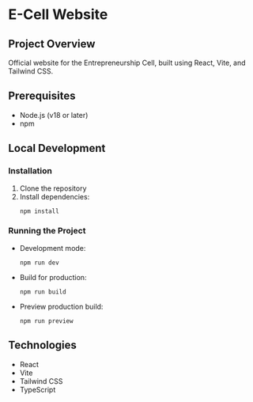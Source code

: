 # E-Cell Website

## Project Overview
Official website for the Entrepreneurship Cell, built using React, Vite, and Tailwind CSS.

## Prerequisites
- Node.js (v18 or later)
- npm

## Local Development

### Installation
1. Clone the repository
2. Install dependencies:
   ```
   npm install
   ```

### Running the Project
- Development mode:
  ```
  npm run dev
  ```
- Build for production:
  ```
  npm run build
  ```
- Preview production build:
  ```
  npm run preview
  ```

## Technologies
- React
- Vite
- Tailwind CSS
- TypeScript
